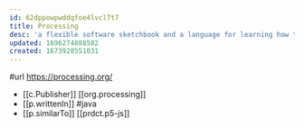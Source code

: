 ```yaml
---
id: 62dppowpwddqfoe4lvcl7t7
title: Processing
desc: 'a flexible software sketchbook and a language for learning how to code'
updated: 1696274888582
created: 1673928551031
---
```


#url https://processing.org/
- [[c.Publisher]] [[org.processing]]
- [[p.writtenIn]] #java
- [[p.similarTo]] [[prdct.p5-js]]